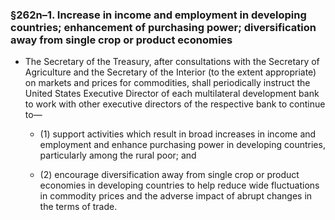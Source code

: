 ### §262n–1. Increase in income and employment in developing countries; enhancement of purchasing power; diversification away from single crop or product economies
* The Secretary of the Treasury, after consultations with the Secretary of Agriculture and the Secretary of the Interior (to the extent appropriate) on markets and prices for commodities, shall periodically instruct the United States Executive Director of each multilateral development bank to work with other executive directors of the respective bank to continue to—

  * (1) support activities which result in broad increases in income and employment and enhance purchasing power in developing countries, particularly among the rural poor; and

  * (2) encourage diversification away from single crop or product economies in developing countries to help reduce wide fluctuations in commodity prices and the adverse impact of abrupt changes in the terms of trade.